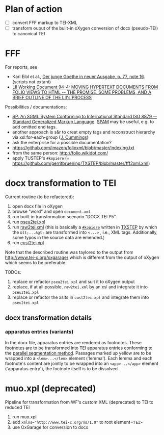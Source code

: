 # Plan of action

* [ ] convert FFF markup to TEI-XML
* [ ] transform ouput of the built-in oXygen conversion of docx (pseudo-TEI) to canonical TEI 

# FFF
For reports, see
* Karl Eibl et al., [Der junge Goethe in neuer Ausgabe, p. 77, note 16](https://books.google.de/books?id=l93oI-BtDeIC&lpg=PP1&hl=de&pg=PA77#v=onepage&q&f=false). (scripts not extant)
* [LII Working Document 94-4: MOVING HYPERTEXT DOCUMENTS FROM FOLIO VIEWS TO HTML -- THE PROMISE, SOME PROBLEMS, AND A BRIEF OUTLINE OF THE LII's PROCESS](https://www.law.cornell.edu/papers/lii/fffhtml.htm)

Possibilities / documentations:
* [SP. An SGML System Conforming to International Standard ISO 8879 -- Standard Generalized Markup Language](http://www.jclark.com/sp/). [SPAM](http://www.jclark.com/sp/spam.htm) may be useful, e.g. to add omitted end tags.
* another approach is s&r to creat empty tags and reconstruct hierarchy via xsl:for-each-group ([J. Cummings](https://listserv.brown.edu/archives/cgi-bin/wa?A2=TEI-L;8396b55d.1605))
* ask the enterprise for a possible documentation?
* https://github.com/imazen/folioxml/blob/master/indexing.txt
* from the same person: http://folio.wikidot.com/
* apply TUSTEP's `#kopiere` (= https://github.com/gerritbruening/TXSTEP/blob/master/fff2xml.xml)

# docx transformation to TEI
Current routine (to be refactored):
1. open docx file in oXygen
2. browse "word" and open `document.xml`
3. run built-in transformation scenario "DOCX TEI P5".
4. run [pseu2tei.xpl](https://github.com/gerritbruening/muo/blob/master/pseu2tei.xpl) 
5. run [raw2tei.xml](https://github.com/gerritbruening/TXSTEP/blob/master/raw2tei.xml) (this is basically a [`#kopiere`](https://tustep.wikispaces.com/TUSTEP+-+Kopieren) written in [TXSTEP](https://tustep.wikispaces.com/Kopieren+mit+TXSTEP) by which the `&lt;...&gt;` are transformed into `<...>` , i.e., XML tags. Additionally, some typos in the source data are emended.)
6. run [cust2tei.xpl](https://github.com/gerritbruening/muo/blob/master/cust2tei.xpl)

Note that the described routine was taylored to the output from http://www.tei-c.org/oxgarage/ which is different from the output of oXygen which seems to be preferable.

TODOs:
1. replace or refactor `pseu2tei.xpl` and suit it to oXygen output
2. replace, if at all possible, `raw2tei.xml` by an xsl and integrate it into `pseu2tei.xpl`
3. replace or refactor the xslts in `cust2tei.xpl` and integrate them into `pseu2tei.xpl`

## docx transformation details

### apparatus entries (variants)
In the docx file, apparatus entries are rendered as footnotes.
These footnotes are to be transformed into TEI apparatus entries conforming to the [parallel segmentation method](http://www.tei-c.org/release/doc/tei-p5-doc/en/html/TC.html#TCAPPS).
Passages marked up yellow are to be wrapped into a `<lem>...</lem>` element ('lemma').
Each lemma and each footnote's content are jointly to be wrapped into an `<app>...</app>` element ('apparatus entry'), the footnote itself is to be dissolved.

# muo.xpl (deprecated)
Pipeline for transformation from WF's custom XML (deprecated) to TEI to reduced TEI

1. run muo.xpl
2. add `xmlns="http://www.tei-c.org/ns/1.0"` to root element `<TEI>`
3. use OxGarage for conversion to docx